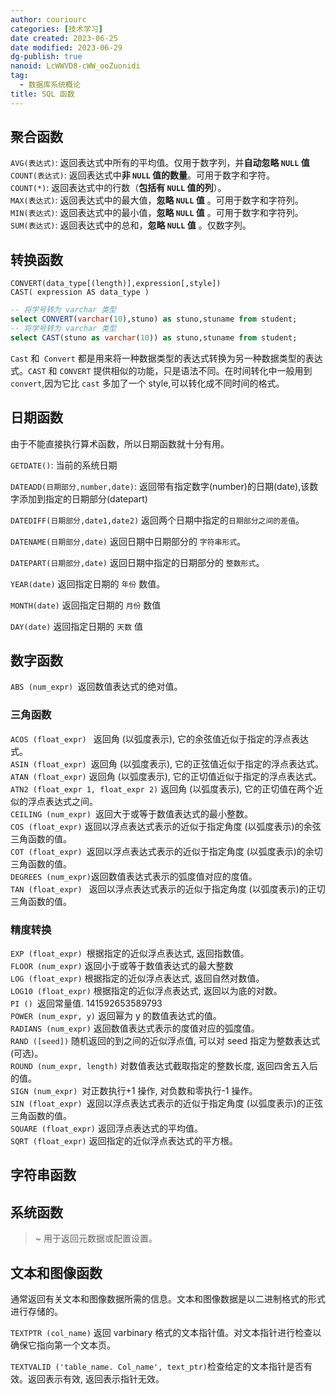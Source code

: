 ```yaml
---
author: couriourc
categories: [技术学习]
date created: 2023-06-25
date modified: 2023-06-29
dg-publish: true
nanoid: LcWWVD8-cWW_ooZuonidi
tag:
  - 数据库系统概论
title: SQL 函数
---
```


## 聚合函数

`AVG(表达式)`: 返回表达式中所有的平均值。仅用于数字列，并**自动忽略 `NULL` 值**  
`COUNT(表达式)`: 返回表达式中**非 `NULL` 值的数量**。可用于数字和字符。  
`COUNT(*)`: 返回表达式中的行数（**包括有 `NULL` 值的列**）。  
`MAX(表达式)`: 返回表达式中的最大值，**忽略 `NULL` 值** 。可用于数字和字符列。  
`MIN(表达式)`: 返回表达式中的最小值，**忽略 `NULL` 值** 。可用于数字和字符列。  
`SUM(表达式)`: 返回表达式中的总和，**忽略 `NULL` 值** 。仅数字列。

## 转换函数

`CONVERT(data_type[(length)],expression[,style])`  
`CAST( expression AS data_type )`  

```sql
-- 将学号转为 varchar 类型
select CONVERT(varchar(10),stuno) as stuno,stuname from student;
-- 将学号转为 varchar 类型
select CAST(stuno as varchar(10)) as stuno,stuname from student;
```

`Cast` 和` Convert` 都是用来将一种数据类型的表达式转换为另一种数据类型的表达式。`CAST` 和 `CONVERT` 提供相似的功能，只是语法不同。在时间转化中一般用到 `convert`,因为它比 `cast` 多加了一个 style,可以转化成不同时间的格式。

## 日期函数

由于不能直接执行算术函数，所以日期函数就十分有用。

`GETDATE()`: 当前的系统日期

`DATEADD(日期部分,number,date)`: 返回带有指定数字(number)的日期(date),该数字添加到指定的日期部分(datepart)

`DATEDIFF(日期部分,date1,date2)` 返回两个日期中指定的`日期部分之间的差值`。

`DATENAME(日期部分,date)` 返回日期中日期部分的 `字符串形式`。

`DATEPART(日期部分,date)` 返回日期中指定的日期部分的 `整数形式`。  

`YEAR(date)` 返回指定日期的 `年份` 数值。  

`MONTH(date)` 返回指定日期的 `月份` 数值

`DAY(date)` 返回指定日期的 `天数` 值

## 数字函数  

`ABS (num_expr) `返回数值表达式的绝对值。

### 三角函数

`ACOS (float_expr) ` 返回角 (以弧度表示), 它的余弦值近似于指定的浮点表达式。  
`ASIN (float_expr) `返回角 (以弧度表示), 它的正弦值近似于指定的浮点表达式。  
`ATAN (float_expr)` 返回角 (以弧度表示), 它的正切值近似于指定的浮点表达式。  
`ATN2 (float_expr 1, float_expr 2)` 返回角 (以弧度表示), 它的正切值在两个近似的浮点表达式之间。  
`CEILING (num_expr) `返回大于或等于数值表达式的最小整数。  
`COS (float_expr)` 返回以浮点表达式表示的近似于指定角度 (以弧度表示)的余弦三角函数的值。  
`COT (float_expr) `返回以浮点表达式表示的近似于指定角度 (以弧度表示)的余切三角函数的值。  
`DEGREES (num_expr)`返回数值表达式表示的弧度值对应的度值。  
`TAN (float_expr) ` 返回以浮点表达式表示的近似于指定角度 (以弧度表示)的正切三角函数的值。

### 精度转换

`EXP (float_expr) `根据指定的近似浮点表达式, 返回指数值。  
`FLOOR (num_expr)` 返回小于或等于数值表达式的最大整数  
`LOG (float_expr)` 根据指定的近似浮点表达式, 返回自然对数值。  
`LOG10 (float_expr)` 根据指定的近似浮点表达式, 返回以为底的对数。  
`PI () `返回常量值. 141592653589793  
`POWER (num_expr, y)` 返回幂为 y 的数值表达式的值。  
`RADIANS (num_expr)` 返回数值表达式表示的度值对应的弧度值。  
`RAND ([seed])` 随机返回的到之间的近似浮点值, 可以对 seed 指定为整数表达式 (可选)。  
`ROUND (num_expr, length)` 对数值表达式截取指定的整数长度, 返回四舍五入后的值。  
`SIGN (num_expr) `对正数执行+1 操作, 对负数和零执行-1 操作。  
`SIN (float_expr) `返回以浮点表达式表示的近似于指定角度 (以弧度表示)的正弦三角函数的值。  
`SQUARE (float_expr)` 返回浮点表达式的平均值。  
`SQRT (float_expr)` 返回指定的近似浮点表达式的平方根。

## 字符串函数

## 系统函数

> ~ 用于返回元数据或配置设置。

## 文本和图像函数

通常返回有关文本和图像数据所需的信息。文本和图像数据是以二进制格式的形式进行存储的。

`TEXTPTR (col_name)` 返回 varbinary 格式的文本指针值。对文本指针进行检查以确保它指向第一个文本页。

`TEXTVALID ('table_name. Col_name', text_ptr)`检查给定的文本指针是否有效。返回表示有效, 返回表示指针无效。  
